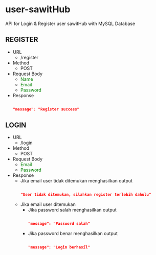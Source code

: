 # user-sawitHub
API for Login &amp; Register user sawitHub with MySQL Database

## REGISTER
- URL
  - /register
- Method
  - POST
- Request Body
  - <span style="color: green">Name</span>
  - <span style="color: green">Email</span>
  - <span style="color: green">Password</span>
- Response
  ```json

  "message": "Register success"

  ```
  
## LOGIN
- URL
  - /login
- Method
  - POST
- Request Body
  - <span style="color: green">Email</span>
  - <span style="color: green">Password</span>
- Response
  - Jika email user tidak ditemukan menghasilkan output
    ```json

    "User tidak ditemukan, silahkan register terlebih dahulu"

    ```
  - Jika email user ditemukan
    - Jika password salah menghasilkan output
      ```json

      "message": "Password salah"

      ```
    - Jika password benar menghasilkan output
      ```json

      "message": "Login berhasil"

      ```
